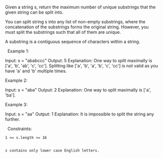 Given a string s, return the maximum number of unique substrings that the given string can be split into.

You can split string s into any list of non-empty substrings, where the concatenation of the substrings forms the original string. However, you must split the substrings such that all of them are unique.

A substring is a contiguous sequence of characters within a string.

 
Example 1:

Input: s = "ababccc"
Output: 5
Explanation: One way to split maximally is ['a', 'b', 'ab', 'c', 'cc']. Splitting like ['a', 'b', 'a', 'b', 'c', 'cc'] is not valid as you have 'a' and 'b' multiple times.


Example 2:

Input: s = "aba"
Output: 2
Explanation: One way to split maximally is ['a', 'ba'].


Example 3:

Input: s = "aa"
Output: 1
Explanation: It is impossible to split the string any further.


 
Constraints:


	
	1 <= s.length <= 16
	
	
	s contains only lower case English letters.
	

